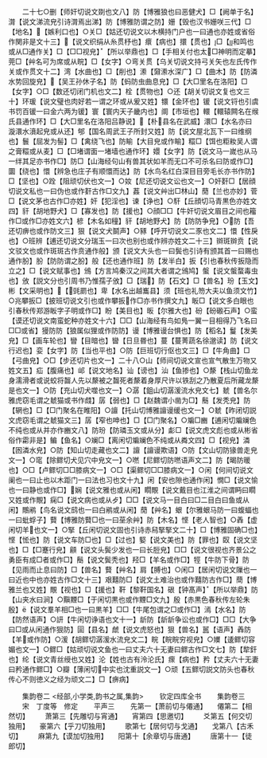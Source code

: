<!-- { "loadSidebar": true } -->
　　二十七○删【师奸切说文剟也文八】防【博雅狼也曰恶健犬】□【阙单于名】潸【说文涕流皃引诗潸焉出涕】防【博雅防谓之防】姗【毁也汉书姗咲三代】□【地名】【嫉利口也】○关□【姑还切说文以木横持门户也一曰通也亦姓或省俗作関非是文十三】【说文织绢从糸贯杼也】癏【病也】擐【贯也】□【和鸣也或从□通作关】□【□□视皃】【所以举鼎也】□【手相关付也太□神明而定摹】莞□【艸名可为席或从睆】□【女字】○弯关贯【乌关切说文持弓关矢也左氏传作关或作贯文十二】湾【水曲也】□【削也】潫【奫潫水深广】□【曲木】防【防潾水势回旋皃】【吴王孙休子名】防【蚂防虫曲息皃】□【大□里名在洛阳】□【女字】○□【数还切闭门机也文二】栓【贯物也】○还【胡关切说文复也文三十】环瑗【说文璧也肉好若一谓之环或从爰又姓】镮【金环也】锾【说文锊也引虞书罚百锾一曰金六两为锾】寰【寰内天子畿内也】阛【市垣也】轘【轘辕闗名在缑氏县通作环】□【大□里名在洛阳吕静说】【朴县名在武威】澴□【水名亦曰漩澴水濆起皃或从还】郇【国名周武王子所封又姓】防【说文屋北瓦下一曰维纲也】鬟【屈发为髻】□【禽绕飞也】防睮【大目皃或作睮】糫□【饵也粔籹吴人谓之膏糫或从麦】□【□堵谓面一堵墙也通作环】嬛【女字】防【说文马一嵗也从马一绊其足亦书作□】防□【山海经句山有兽其状如羊而无口不可杀名曰防或作□】圜【绕也】懁【辨急也庄子有顺懁而达】防【水鸟名红白深目目旁毛长亦书作防】□【坚也】○跧【阻顽切伏也文一】○奻【尼还切说文讼也文一】○奸姧□【居顔切说文私也一曰伪也或作姧古作□文九】葌【说文艸出□林山】蕑【兰也亦妙】菅□【说文茅也古作□亦姓】奸【犯淫也】谏【诤也】○馯【丘顔切马青黒色亦姓文四】豻【胡地野犬】□【寡发也】防【援也】○顔□□【牛奸切说文眉目之间也籕作□或作□亦姓文六】楌【木名如穜】豻【胡地野犬】防【防防争皃】○防【吾还切痹也或作防文三】狠【说文犬鬬声】○豩【呼开切说文二豕也文二】懁【性戾也】○班辨【逋还切说文分瑞玉一曰次也别也或作辨亦姓文二十三】辬斑辬贲【说文驳文也或作斑斑古作贲通作般】颁【说文大头也一曰鬓也引诗有颁其首一曰赐也通作朌】肦【防防谓之朌】般【还也通作班】防【发半白】扳【引也春秋传扳隐而立之】□【说文赋事也】鳻【方言鸠秦汉之间其大者谓之鳻鸠】螌【说文螌蝥毒虫也】攽【説文分也引周书乃惟孺子攽】□【瑞】防【石文】□【兽名】玢【玉文】彬【文采明也】【毭罽也】卑【水名出越巂县】须【班也礼笏大夫以鱼须文竹】○兆攀扳□【披班切说文引也或作攀扳作□亦书作撰文九】眅□【说文多白眼也引春秋传郑游眅字子明或作□】盼【美目也】昄【尔雅大也】砏【砏磤石声】○蛮【谟还切说文南蛮蛇种亦姓文十六】□□【山海经有鸟如鳬一翼一目相得乃飞名曰□□或省】獌防防【狼属似狸或作防防】谩【博雅谩台惧也】防【稻名】鬘【发美皃】□【画车轮也】矕【目暗也】曫【日旦昬也】蔓【蔓菁蔬名徐邈读】防【说文行迟也】娈【女字】防【当也平也】○防【巨班切行伛也文三】□【牛角曲】□【弓曲皃】○□【步还切片也文一】二十八○山【师间切说文宣也宣气散生万物又姓文五】疝【腹痛也】邖【说文地名】讪【谤也】汕【鱼掺也】○漦【栈山切鱼龙身濡滑者或说蛟将齧人先以漦被之齧死者漦着身厚尺许以铁刮之乃散夏后所藏龙漦是也文一】○防【充山切犬噬也文一】○潺【鉏山切潺湲流水皃文七】虦【兽名尔雅虎窃毛谓之虦猫或书作虥】孱【弱也】□【赵魏谓小凿为□】鬝【发秃皃】防【辋也】□【□门聚名在睢阳】○譠【托山切博雅譠谩缓也文一】○虦【昨闭切説文虎窃毛谓之虦猫文三】孱【窄也呻也】□【□门聚名】○斒□豳【逋闲切斒斓色不纯也或从并亦作豳文八】防玢【防璘玉文或从分】虨□【说文虎文彪也或从彬省俗作霦非是】鳊【鱼名】○斓□【离闲切斒斓色不纯或从粦文四】□【视皃】潾【囦潾水皃】○防【知山切走藏也文二】譠【譠谩欺语】○防【文山切防猭兽走皃文一】○窀【除鳏切犬见穴中皃文一】○嘫【尼鳏切防嘫语声文二】防【暍防暖也】○□【卢鳏切□□膝病文一】○□【渠鳏切□□膝病文一】○闲【何间切说文阑也一曰止也以木距门一曰法也习也文十九】闲【安也隙也通作闲】憪□【说文愉也一曰静也或作□】娴【说文雅也或从闲】瞯覸【说文戴目也江淮之间谓眄曰瞯又姓或作覸】痫□【说文病也或从歺】□□【说文马一目白曰□二目白曰鱼或从闲】鷼鹇【鸟名说文鸱也一曰白鹇或从闲】蕑【艸名】蛝【尔雅蛝马防一曰蝮蝠也一曰蚍蜉子】藖【博雅防藖□也一曰莝余艸】防【木名】悭【老人智也】○羴【虚闲切羊也文一】○掔【丘闲切说文固也引诗赤舄掔掔文二十】□【博雅固确□也】悭【恡也】防【说文车防□也】□【过也】婜【说文美也】防【罪也】臤【说文坚也】□【□蹇行皃】顅【说文头鬓少发也一曰长脰皃】□□【说文很视也齐景公之勇臣有成□者或作□】鬝【说文鬓秃也】羟□【羊名或作□】牼【牛防下骨】防【见雨而止息曰防】□【兽名】藖【艸名】肩【膊也】○闲□【居闲切说文隟也一曰近也中也亦姓古作□文十三】艰囏防□【说文土难治也或作囏防古作□】蕳【博雅兰也又姓】覸【视也】□【援也】靬【黎靬国名】硍【钟髙声】【所以举鼎】防【山夹水曰涧】○黰黫□【于闲切黒也或作黫□文九】殷【赤黒色春秋传左轮朱殷】【说文羣羊相□也一曰黒羊】□□【牛尾包谓之□或作□】漹【水名】防【防然语声】○訮【牛闲切诤语也文十一】龂防【龂龂争讼也或作□】□□【大争曰□或从闲通作狠防】圁【县名】虤【说文虎怒也】狠【兽名】嚚【语声】羴防【羊或作防】○湲【胡鳏切潺湲水流皃文二】睆【睆睆穷视皃】○嬽【逶鳏切容媚也文一】○鳏□【姑顽切说文鱼也一曰丈夫六十无妻曰鳏古作□文七】防【犂釬也】纶【说文青丝绶也又姓】沦【姓也古有泠沦氏】瘝【病也】矜【丈夫六十无妻曰矜通作鳏□】○瓣【薄闲切中实也沈重説文一】○顽【五鳏切説文防头也春秋传心不则徳义之经为顽文二】□【痹病】







　　集韵卷二
<经部,小学类,韵书之属,集韵>
　　钦定四库全书
　　集韵卷三
　　宋　丁度等　修定
　　平声三
　　先第一【萧前切与僊通】　　僊第二【相然切】
　　萧第三【先雕切与宵通】　　宵第四【思邀切】
　　爻第五【何交切独用】　　豪第六【乎刀切独用】
　　歌第七【居何切与戈通】　　戈第八【古禾切】
　　麻第九【谟加切独用】　　阳第十【余章切与唐通】
　　唐第十一【徒郎切】
